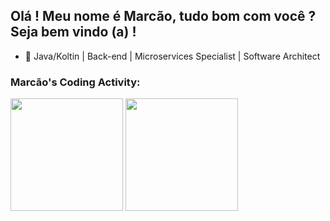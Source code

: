 ## Olá !  Meu nome é Marcão, tudo bom com você ?  Seja bem vindo (a) !

- 🔭 Java/Koltin | Back-end | Microservices Specialist | Software Architect

### Marcão's Coding Activity:
<div>
  <img height="180em" src="https://github-readme-stats.vercel.app/api?username=engmarcosalves&show=reviews,discussions_started,discussions_answered,prs_merged,prs_merged_percentage&theme=radical&layout=compact"/>
  
  <img height="180em" src="https://github-readme-stats.vercel.app/api/top-langs/?username=engmarcosalves&layout=compact&theme=radical"/>
</div>
